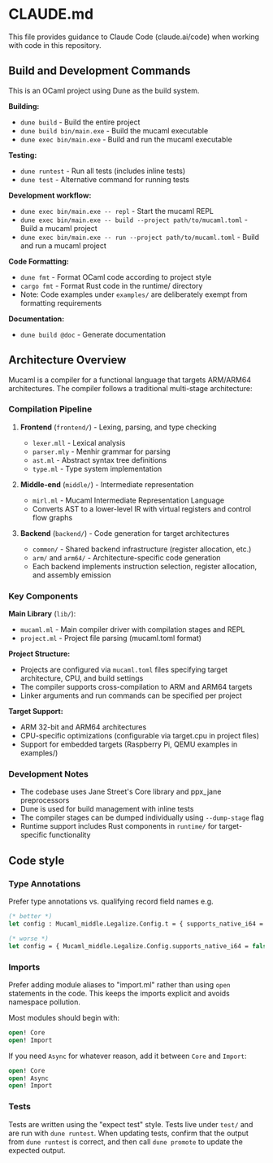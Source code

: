 # CLAUDE.md

This file provides guidance to Claude Code (claude.ai/code) when working with code in this repository.

## Build and Development Commands

This is an OCaml project using Dune as the build system.

**Building:**
- `dune build` - Build the entire project
- `dune build bin/main.exe` - Build the mucaml executable
- `dune exec bin/main.exe` - Build and run the mucaml executable

**Testing:**
- `dune runtest` - Run all tests (includes inline tests)
- `dune test` - Alternative command for running tests

**Development workflow:**
- `dune exec bin/main.exe -- repl` - Start the mucaml REPL
- `dune exec bin/main.exe -- build --project path/to/mucaml.toml` - Build a mucaml project
- `dune exec bin/main.exe -- run --project path/to/mucaml.toml` - Build and run a mucaml project

**Code Formatting:**
- `dune fmt` - Format OCaml code according to project style
- `cargo fmt` - Format Rust code in the runtime/ directory
- Note: Code examples under `examples/` are deliberately exempt from formatting requirements

**Documentation:**
- `dune build @doc` - Generate documentation

## Architecture Overview

Mucaml is a compiler for a functional language that targets ARM/ARM64 architectures. The compiler follows a traditional multi-stage architecture:

### Compilation Pipeline
1. **Frontend** (`frontend/`) - Lexing, parsing, and type checking
   - `lexer.mll` - Lexical analysis 
   - `parser.mly` - Menhir grammar for parsing
   - `ast.ml` - Abstract syntax tree definitions
   - `type.ml` - Type system implementation

2. **Middle-end** (`middle/`) - Intermediate representation
   - `mirl.ml` - Mucaml Intermediate Representation Language
   - Converts AST to a lower-level IR with virtual registers and control flow graphs

3. **Backend** (`backend/`) - Code generation for target architectures
   - `common/` - Shared backend infrastructure (register allocation, etc.)
   - `arm/` and `arm64/` - Architecture-specific code generation
   - Each backend implements instruction selection, register allocation, and assembly emission

### Key Components

**Main Library** (`lib/`):
- `mucaml.ml` - Main compiler driver with compilation stages and REPL
- `project.ml` - Project file parsing (mucaml.toml format)

**Project Structure:**
- Projects are configured via `mucaml.toml` files specifying target architecture, CPU, and build settings
- The compiler supports cross-compilation to ARM and ARM64 targets
- Linker arguments and run commands can be specified per project

**Target Support:**
- ARM 32-bit and ARM64 architectures
- CPU-specific optimizations (configurable via target.cpu in project files)
- Support for embedded targets (Raspberry Pi, QEMU examples in examples/)

### Development Notes

- The codebase uses Jane Street's Core library and ppx_jane preprocessors
- Dune is used for build management with inline tests
- The compiler stages can be dumped individually using `--dump-stage` flag
- Runtime support includes Rust components in `runtime/` for target-specific functionality

## Code style

### Type Annotations

Prefer type annotations vs. qualifying record field names e.g.

```ocaml
(* better *)
let config : Mucaml_middle.Legalize.Config.t = { supports_native_i64 = false } in

(* worse *)
let config = { Mucaml_middle.Legalize.Config.supports_native_i64 = false } in
```

### Imports

Prefer adding module aliases to "import.ml" rather than using `open` statements in the
code. This keeps the imports explicit and avoids namespace pollution.

Most modules should begin with:

```ocaml
open! Core
open! Import
```

If you need `Async` for whatever reason, add it between `Core` and `Import`:

```ocaml
open! Core
open! Async
open! Import
```

### Tests

Tests are written using the "expect test" style. Tests live under `test/` and are run
with `dune runtest`. When updating tests, confirm that the output from `dune runtest` is
correct, and then call `dune promote` to update the expected output.

